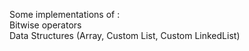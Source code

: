 Some implementations of : <br>
Bitwise operators <br>
Data Structures (Array, Custom List, Custom LinkedList) <br>

